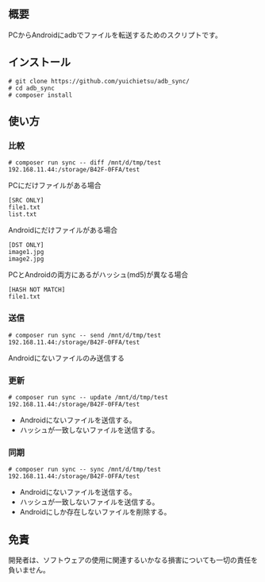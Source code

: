 ## 概要

PCからAndroidにadbでファイルを転送するためのスクリプトです。

## インストール

```
# git clone https://github.com/yuichietsu/adb_sync/
# cd adb_sync
# composer install
```

## 使い方

### 比較

```
# composer run sync -- diff /mnt/d/tmp/test 192.168.11.44:/storage/B42F-0FFA/test
```

PCにだけファイルがある場合

```
[SRC ONLY]
file1.txt
list.txt
```

Androidにだけファイルがある場合

```
[DST ONLY]
image1.jpg
image2.jpg
```

PCとAndroidの両方にあるがハッシュ(md5)が異なる場合

```
[HASH NOT MATCH]
file1.txt
```

### 送信

```
# composer run sync -- send /mnt/d/tmp/test 192.168.11.44:/storage/B42F-0FFA/test
```

Androidにないファイルのみ送信する

### 更新

```
# composer run sync -- update /mnt/d/tmp/test 192.168.11.44:/storage/B42F-0FFA/test
```

- Androidにないファイルを送信する。
- ハッシュが一致しないファイルを送信する。

### 同期

```
# composer run sync -- sync /mnt/d/tmp/test 192.168.11.44:/storage/B42F-0FFA/test
```

- Androidにないファイルを送信する。
- ハッシュが一致しないファイルを送信する。
- Androidにしか存在しないファイルを削除する。

## 免責

開発者は、ソフトウェアの使用に関連するいかなる損害についても一切の責任を負いません。  
